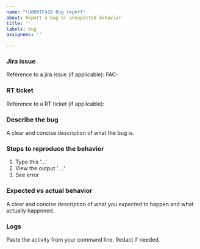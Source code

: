 ```yaml
---
name: "\U0001F41B Bug report"
about: Report a bug or unexpected behavior
title: ''
labels: bug
assignees: ''

---
```

### Jira issue

Reference to a jira issue (if applicable): FAC-<number>

### RT ticket

Reference to a RT ticket (if applicable): <URL to RT-ticket>

### Describe the bug

A clear and concise description of what the bug is. 

### Steps to reproduce the behavior

1. Type this '...'
2. View the output '....'
3. See error

### Expected vs actual behavior

A clear and concise description of what you expected to happen and what actually happened.

### Logs

Paste the activity from your command line. Redact if needed.
